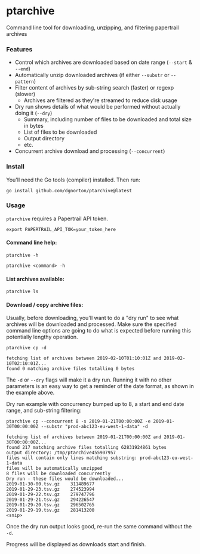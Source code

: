 # ptarchive
Command line tool for downloading, unzipping, and filtering papertrail archives

### Features
* Control which archives are downloaded based on date range (`--start` & `--end`)
* Automatically unzip downloaded archives (if either `--substr` or `--pattern`)
* Filter content of archives by sub-string search (faster) or regexp (slower)
  * Archives are filtered as they're streamed to reduce disk usage
* Dry run shows details of what would be performed without actually doing it (`--dry`)
  * Summary, including number of files to be downloaded and total size in bytes
  * List of files to be downloaded
  * Output directory
  * etc.
* Concurrent archive download and processing (`--concurrent`)

### Install
You'll need the Go tools (compiler) installed. Then run:
```
go install github.com/dgnorton/ptarchive@latest
```

### Usage
`ptarchive` requires a Papertrail API token.
```
export PAPERTRAIL_API_TOK=your_token_here
```
#### Command line help:
```
ptarchive -h
```
```
ptarchive <command> -h
```

#### List archives available:
```
ptarchive ls
```
#### Download / copy archive files:
Usually, before downloading, you'll want to do a "dry run" to see what archives will be downloaded and processed. Make sure the specified command line options are going to do what is expected before running this potentially lengthy operation.
```
ptarchive cp -d

fetching list of archives between 2019-02-10T01:10:01Z and 2019-02-10T02:10:01Z...
found 0 matching archive files totalling 0 bytes
```
The `-d` or `--dry` flags will make it a dry run. Running it with no other parameters is an easy way to get a reminder of the date format, as shown in the example above.

Dry run example with concurrency bumped up to 8, a start and end date range, and sub-string filtering:
```
ptarchive cp --concurrent 8 -s 2019-01-21T00:00:00Z -e 2019-01-30T00:00:00Z --substr "prod-abc123-eu-west-1-data" -d

fetching list of archives between 2019-01-21T00:00:00Z and 2019-01-30T00:00:00Z...
found 217 matching archive files totalling 62831924861 bytes
output directory: /tmp/ptarchive455907957
files will contain only lines matching substring: prod-abc123-eu-west-1-data
files will be automatically unzipped
8 files will be downloaded concurrently
Dry run - these files would be downloaded...
2019-01-30-00.tsv.gz    311489677
2019-01-29-23.tsv.gz    274523994
2019-01-29-22.tsv.gz    279747796
2019-01-29-21.tsv.gz    294226547
2019-01-29-20.tsv.gz    296502765
2019-01-29-19.tsv.gz    281413200
<snip>
```
Once the dry run output looks good, re-run the same command without the `-d`.

Progress will be displayed as downloads start and finish.
